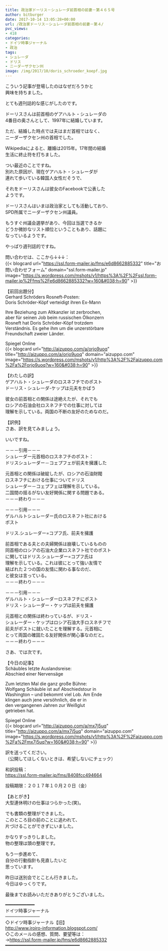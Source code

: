 ```yaml
---
title: 政治家ドーリス－シュレーダ前首相の前妻－第４６５号
author: bitburger
date: 2017-10-14 13:05:28+00:00
url: /政治家ドーリス－シュレーダ前首相の前妻－第４/
pvc_views:
- 418
categories:
- ドイツ時事ジャーナル
- 政治
tags:
- シュレーダ
- ドリス
- ニーダーザクセン州
image: /img/2017/10/doris_schroeder_koepf.jpg
---
```

こういう記事が登場したのはなぜだろうかと  
興味を持ちました。  
  
とても週刊誌的な感じがしたのです。  
  
ドーリスさんは前首相のゲアハルト・シュレーダの  
4番目の奥さんとして、1997年に結婚しています。  
  
ただ、結婚した時点では夫はまだ首相ではなく、  
ニーダーザクセン州の首相でした。  
  
Wikipediaによると、離婚は2015年。17年間の結婚  
生活に終止符を打ちました。 

つい最近のことですね。  
別れた原因が、現在ゲアハルト・シュレーダが  
連れて歩いている韓国人女性だそうで、  
  
それをドーリスさんは彼女のFacebookで公表した  
ようです。  
  
ドーリスさんはいまは政治家としても活動しており、  
SPD所属でニーダーザクセン州議員。  
  
もうすぐ州議会選挙があり、今回は当選できるか  
どうか微妙なリスト順位ということもあり、話題に  
なっているようです。  
  
やっぱり週刊誌的ですね。 

問い合わせは、ここから↓↓↓：  
{{< blogcard url="https://ssl.form-mailer.jp/fms/e6d8662885332" title="&#12362;&#21839;&#12356;&#21512;&#12431;&#12379;&#12501;&#12457;&#12540;&#12512;" domain="ssl.form-mailer.jp" image="https://s.wordpress.com/mshots/v1/https%3A%2F%2Fssl.form-mailer.jp%2Ffms%2Fe6d8662885332?w=160&#038;h=90" >}} 

【前回出題分】  
Gerhard Schröders Rosneft-Posten:  
Doris Schröder-Köpf verteidigt ihren Ex-Mann  
  
Ihre Beziehung zum Altkanzler ist zerbrochen,  
aber für seinen Job beim russischen Ölkonzern  
Rosneft hat Doris Schröder-Köpf trotzdem  
Verständnis. Es gehe ihm um die unzerstörbare  
Freundschaft zweier Länder.  
  
Spiegel Online  
{{< blogcard url="http://aizuppo.com/a/orjo9uoq" title="http://aizuppo.com/a/orjo9uoq" domain="aizuppo.com" image="https://s.wordpress.com/mshots/v1/http%3A%2F%2Faizuppo.com%2Fa%2Forjo9uoq?w=160&#038;h=90" >}} 

【わたしの訳】  
ゲアハルト・シュレーダのロスネフチでのポスト  
ドーリス・シュレーダ-ケップは元夫をかばう  
  
彼女の前首相との関係は途絶えたが、それでも  
ロシアの石油会社ロスネフチでの仕事に対しては  
理解を示している。両国の不断の友好のためなのだ。 

【訳例】  
さあ、訳を見てみましょう。  
  
いいですね。 

－－－引用－－－  
シュレーダー元首相のロスネフチのポスト：  
ドリスシュレーダー－コェプフェが前夫を擁護した  
  
元首相との関係は破綻したが、ロシアの石油財閥  
ロスネフチにおける仕事についてドリス  
シュレーダー－コェプフェは理解を示している。  
二国間の揺るがない友好関係に関する問題である。  
－－－終わり－－－ 

－－－引用－－－  
ゲルハルトシュレーダー氏のロスネフト社における  
ポスト  
  
ドリス.シュレーダー=コプフ氏、前夫を擁護  
  
前首相である夫との夫婦関係は崩壊しているものの  
同首相のロシアの石油大企業ロスネフト社でのポスト  
に関してはドリス.シュレーダー=コプフ氏は  
理解を示している。これは彼にとって強い友情で  
結ばれた２つの国の友情に関わる事なのだ、  
と彼女は言っている。  
－－－終わり－－－ 

－－－引用－－－  
ゲルハルト・シュレーダーロスネフチにポスト  
ドリス・シュレーダー・ケップは前夫を擁護  
  
元首相との関係は終わっているが、ドリス・  
シュレーダー・ケップはロシア石油大手ロスネチフで  
前夫がポストに就いたことを理解する。元首相に  
とって両国の確固たる友好関係が関心事なのだと。  
－－－終わり－－－ 

さあ、では次です。  
  
【今日の記事】  
Schäubles letzte Auslandsreise:  
Abschied einer Nervensäge  
  
Zum letzten Mal die ganz große Bühne:  
Wolfgang Schäuble ist auf Abschiedstour in  
Washington &#8211; und bekommt viel Lob. Am Ende  
klingen auch jene versöhnlich, die er in  
den vergangenen Jahren zur Weißglut  
getrieben hat.  
  
Spiegel Online  
{{< blogcard url="http://aizuppo.com/a/mx7j5uq" title="http://aizuppo.com/a/mx7j5uq" domain="aizuppo.com" image="https://s.wordpress.com/mshots/v1/http%3A%2F%2Faizuppo.com%2Fa%2Fmx7j5uq?w=160&#038;h=90" >}} 

訳を送ってください。  
（公開してほしくないときは、希望しないにチェック）  
  
和訳投稿：  
 <https://ssl.form-mailer.jp/fms/8408fcc494664>  
  
投稿期限：２０１７年１０月２０日（金） 

【あとがき】  
大型連休明けの仕事はつらかった(笑)。  
  
でも書類の整理ができました。  
このところ目の前のことに追われて、  
片づけることができずにいました。  
  
かなりすっきりしました。  
物の整理は頭の整理です。  
  
もう一歩進めて、  
自分の行動指針も見直したいと  
思っています。  
  
昨日は送別会でとことん行きました。  
今日はゆっくりです。  
  
最後までお読みいただきありがとうございました。 

━━━━━━━━━━━  
ドイツ時事ジャーナル  
───────────  
◇ドイツ時事ジャーナル【旧】  
<http://www.iroiro-information.blogspot.com/>  
◇このメールの感想、質問、要望等は：  
-><https://ssl.form-mailer.jp/fms/e6d8662885332>  
━━━━━━━━━━━━━━━━━━━━━━━━━━━━